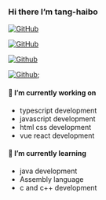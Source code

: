 ### Hi there I’m tang-haibo
[![GitHub](https://img.shields.io/badge/dynamic/json?logo=github&label=GitHub&labelColor=495867&color=495867&query=%24.data.totalSubs&url=https%3A%2F%2Fapi.spencerwoo.com%2Fsubstats%2F%3Fsource%3Dgithub%26queryKey%3Dtang-haibo&style=flat-square)](https://github.com/tang-haibo)

[![GitHub](https://github-profile-trophy.vercel.app/?username=tang-haibo&column=4&margin-w=15)](https://github-profile-trophy.vercel.app/?username=tang-haibo&column=4&margin-w=15)

<!-- [![Github](https://github-readme-stats.vercel.app/api/top-langs?username=tang-haibo&show_icons=true&locale=en&layout=compact)](https://github-readme-stats.vercel.app/api/top-langs?username=tang-haibo&show_icons=true&locale=en&layout=compact) -->

[![Github](https://github-readme-stats.vercel.app/api?username=manyuanrong&show_icons=true&locale=en)](https://github-readme-stats.vercel.app/api?username=manyuanrong&show_icons=true&locale=en)

[![Github](https://github-readme-streak-stats.herokuapp.com/?user=tang-haibo)](https://github-readme-streak-stats.herokuapp.com/?user=tang-haibo);

#### 🔭 I’m currently working on
- typescript development
- javascript development
- html css development
- vue react development
#### 🌱 I’m currently learning
- java development
- Assembly language
- c and c++ development
